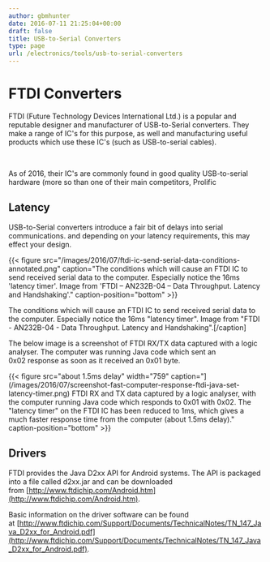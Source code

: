 ```yaml
---
author: gbmhunter
date: 2016-07-11 21:25:04+00:00
draft: false
title: USB-to-Serial Converters
type: page
url: /electronics/tools/usb-to-serial-converters
---
```


# FTDI Converters

FTDI (Future Technology Devices International Ltd.) is a popular and reputable designer and manufacturer of USB-to-Serial converters. They make a range of IC's for this purpose, as well and manufacturing useful products which use these IC's (such as USB-to-serial cables).

 

As of 2016, their IC's are commonly found in good quality USB-to-serial hardware (more so than one of their main competitors, Prolific

## Latency

USB-to-Serial converters introduce a fair bit of delays into serial communications. and depending on your latency requirements, this may effect your design.

{{< figure src="/images/2016/07/ftdi-ic-send-serial-data-conditions-annotated.png" caption="The conditions which will cause an FTDI IC to send received serial data to the computer. Especially notice the 16ms 'latency timer'. Image from 'FTDI – AN232B-04 – Data Throughput. Latency and Handshaking'." caption-position="bottom" >}}

The conditions which will cause an FTDI IC to send received serial data to the computer. Especially notice the 16ms "latency timer". Image from "FTDI - AN232B-04 - Data Throughput. Latency and Handshaking".[/caption]

The below image is a screenshot of FTDI RX/TX data captured with a logic analyser. The computer was running Java code which sent an 0x02 response as soon as it received an 0x01 byte.

{{< figure src="about 1.5ms delay" width="759" caption="](/images/2016/07/screenshot-fast-computer-response-ftdi-java-set-latency-timer.png) FTDI RX and TX data captured by a logic analyser, with the computer running Java code which responds to 0x01 with 0x02. The "latency timer" on the FTDI IC has been reduced to 1ms, which gives a much faster response time from the computer (about 1.5ms delay)." caption-position="bottom" >}}

## Drivers

FTDI provides the Java D2xx API for Android systems. The API is packaged into a file called d2xx.jar and can be downloaded from [http://www.ftdichip.com/Android.htm](http://www.ftdichip.com/Android.htm).

Basic information on the driver software can be found at [http://www.ftdichip.com/Support/Documents/TechnicalNotes/TN_147_Java_D2xx_for_Android.pdf](http://www.ftdichip.com/Support/Documents/TechnicalNotes/TN_147_Java_D2xx_for_Android.pdf).
